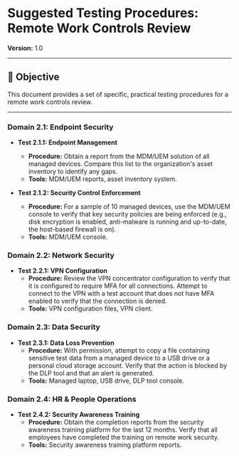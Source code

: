 # Suggested Testing Procedures: Remote Work Controls Review

**Version:** 1.0

---

## 🎯 Objective

This document provides a set of specific, practical testing procedures for a remote work controls review.

---

### Domain 2.1: Endpoint Security

*   **Test 2.1.1: Endpoint Management**
    *   **Procedure:** Obtain a report from the MDM/UEM solution of all managed devices. Compare this list to the organization's asset inventory to identify any gaps.
    *   **Tools:** MDM/UEM reports, asset inventory system.

*   **Test 2.1.2: Security Control Enforcement**
    *   **Procedure:** For a sample of 10 managed devices, use the MDM/UEM console to verify that key security policies are being enforced (e.g., disk encryption is enabled, anti-malware is running and up-to-date, the host-based firewall is on).
    *   **Tools:** MDM/UEM console.

### Domain 2.2: Network Security

*   **Test 2.2.1: VPN Configuration**
    *   **Procedure:** Review the VPN concentrator configuration to verify that it is configured to require MFA for all connections. Attempt to connect to the VPN with a test account that does not have MFA enabled to verify that the connection is denied.
    *   **Tools:** VPN configuration files, VPN client.

### Domain 2.3: Data Security

*   **Test 2.3.1: Data Loss Prevention**
    *   **Procedure:** With permission, attempt to copy a file containing sensitive test data from a managed device to a USB drive or a personal cloud storage account. Verify that the action is blocked by the DLP tool and that an alert is generated.
    *   **Tools:** Managed laptop, USB drive, DLP tool console.

### Domain 2.4: HR & People Operations

*   **Test 2.4.2: Security Awareness Training**
    *   **Procedure:** Obtain the completion reports from the security awareness training platform for the last 12 months. Verify that all employees have completed the training on remote work security.
    *   **Tools:** Security awareness training platform reports.
